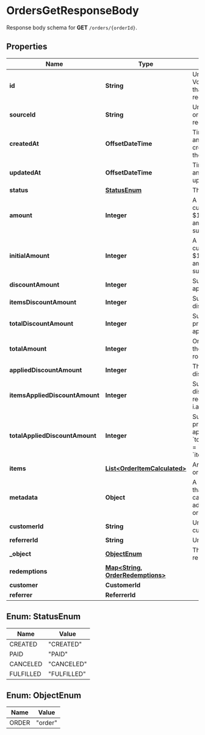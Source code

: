

# OrdersGetResponseBody

Response body schema for **GET** `/orders/{orderId}`.

## Properties

| Name | Type | Description | Notes |
|------------ | ------------- | ------------- | -------------|
|**id** | **String** | Unique ID assigned by Voucherify of an existing order that will be linked to the redemption of this request. |  [optional] |
|**sourceId** | **String** | Unique source ID of an existing order that will be linked to the redemption of this request. |  [optional] |
|**createdAt** | **OffsetDateTime** | Timestamp representing the date and time when the order was created. The value is shown in the ISO 8601 format. |  [optional] |
|**updatedAt** | **OffsetDateTime** | Timestamp representing the date and time when the order was last updated in ISO 8601 format. |  [optional] |
|**status** | [**StatusEnum**](#StatusEnum) | The order status. |  [optional] |
|**amount** | **Integer** | A positive integer in the smallest currency unit (e.g. 100 cents for $1.00) representing the total amount of the order. This is the sum of the order items&#39; amounts. |  [optional] |
|**initialAmount** | **Integer** | A positive integer in the smallest currency unit (e.g. 100 cents for $1.00) representing the total amount of the order. This is the sum of the order items&#39; amounts. |  [optional] |
|**discountAmount** | **Integer** | Sum of all order-level discounts applied to the order. |  [optional] |
|**itemsDiscountAmount** | **Integer** | Sum of all product-specific discounts applied to the order. |  [optional] |
|**totalDiscountAmount** | **Integer** | Sum of all order-level AND all product-specific discounts applied to the order. |  [optional] |
|**totalAmount** | **Integer** | Order amount after undoing all the discounts through the rollback redemption. |  [optional] |
|**appliedDiscountAmount** | **Integer** | This field shows the order-level discount applied. |  [optional] |
|**itemsAppliedDiscountAmount** | **Integer** | Sum of all product-specific discounts applied in a particular request.   &#x60;sum(items, i &#x3D;&gt; i.applied_discount_amount)&#x60; |  [optional] |
|**totalAppliedDiscountAmount** | **Integer** | Sum of all order-level AND all product-specific discounts applied in a particular request.   &#x60;total_applied_discount_amount&#x60; &#x3D; &#x60;applied_discount_amount&#x60; + &#x60;items_applied_discount_amount&#x60; |  [optional] |
|**items** | [**List&lt;OrderItemCalculated&gt;**](OrderItemCalculated.md) | Array of items applied to the order. |  [optional] |
|**metadata** | **Object** | A set of custom key/value pairs that you can attach to an order. It can be useful for storing additional information about the order in a structured format. |  [optional] |
|**customerId** | **String** | Unique customer ID of the customer making the purchase. |  [optional] |
|**referrerId** | **String** | Unique referrer ID. |  [optional] |
|**_object** | [**ObjectEnum**](#ObjectEnum) | The type of the object represented by JSON. |  |
|**redemptions** | [**Map&lt;String, OrderRedemptions&gt;**](OrderRedemptions.md) |  |  [optional] |
|**customer** | **CustomerId** |  |  [optional] |
|**referrer** | **ReferrerId** |  |  [optional] |



## Enum: StatusEnum

| Name | Value |
|---- | -----|
| CREATED | &quot;CREATED&quot; |
| PAID | &quot;PAID&quot; |
| CANCELED | &quot;CANCELED&quot; |
| FULFILLED | &quot;FULFILLED&quot; |



## Enum: ObjectEnum

| Name | Value |
|---- | -----|
| ORDER | &quot;order&quot; |



